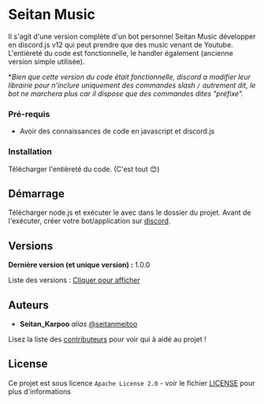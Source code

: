 # Seitan Music

Il s'agit d'une version complète d'un bot personnel Seitan Music développer en discord.js v12 qui peut prendre que des music venant de Youtube. L'entièreté du code est fonctionnelle, le handler également (ancienne version simple utilisée).

**Bien que cette version du code était fonctionnelle, discord a modifier leur librairie pour n'inclure uniquement des commandes slash `/` autrement dit, le bot ne marchera plus car il dispose que des commandes dites "préfixe".*

### Pré-requis

- Avoir des connaissances de code en javascript et discord.js

### Installation

Télécharger l'entièreté du code. (C'est tout 😊)

## Démarrage

Télécharger node.js et exécuter le avec dans le dossier du projet.
Avant de l'exécuter, créer votre bot/application sur [discord](https://discord.com/developers/).

## Versions

**Dernière version (et unique version) :** 1.0.0

Liste des versions : [Cliquer pour afficher](https://github.com/seitanmeitoo/seitan-music/tags)

## Auteurs
* **Seitan_Karpoo** _alias_ [@seitanmeitoo](https://github.com/seitanmeitoo)

Lisez la liste des [contributeurs](https://github.com/seitanmeitoo/seitan-music/contributors) pour voir qui à aidé au projet !

## License

Ce projet est sous licence ``Apache License 2.0`` - voir le fichier [LICENSE](LICENSE) pour plus d'informations
